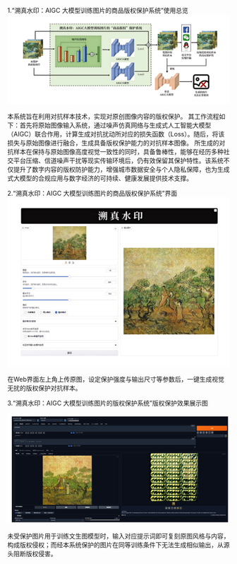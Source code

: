 1.“溯真水印：AIGC 大模型训练图片的商品版权保护系统”使用总览
![image](https://github.com/Penglianfeng/VeriTraceWatermark-Engine/blob/main/%E6%80%BB%E8%A7%88%E5%9B%BE.png)

本系统旨在利用对抗样本技术，实现对原创图像内容的版权保护。
其工作流程如下：首先将原始图像输入系统，通过噪声仿真网络与生成式人工智能大模型（AIGC）联合作用，计算生成对抗扰动所对应的损失函数（Loss）。随后，将该损失与原始图像进行融合，生成具备版权保护能力的对抗样本图像。
所生成的对抗样本在保持与原始图像高度视觉一致性的同时，具备鲁棒性，能够在经历多种社交平台压缩、信道噪声干扰等现实传输环境后，仍有效保留其保护特性。该系统不仅提升了数字内容的版权防护能力，增强城市数据安全与个人隐私保障，也为生成式大模型的合规应用与数字经济的可持续、健康发展提供技术支撑。

2.“溯真水印：AIGC 大模型训练图片的商品版权保护系统”界面
![image](https://github.com/Penglianfeng/VeriTraceWatermark-Engine/blob/main/GUI.png)

在Web界面左上角上传原图，设定保护强度与输出尺寸等参数后，一键生成视觉无扰的版权保护对抗样本。

3.“溯真水印：AIGC 大模型训练图片的版权保护系统”版权保护效果展示图

![image](https://github.com/Penglianfeng/VeriTraceWatermark-Engine/blob/main/%E6%95%88%E6%9E%9C%E5%9B%BE.png)

未受保护图片用于训练文生图模型时，输入对应提示词即可复刻原图风格与内容，构成版权侵权；而经本系统保护的图片在同等训练条件下无法生成相似输出，从源头阻断版权侵害。
